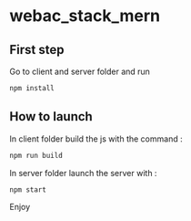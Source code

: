 # webac_stack_mern

## First step
Go to client and server folder and run
```bash
npm install
```

## How to launch
In client folder build the js with the command : 
```bash
npm run build
```

In server folder launch the server with :
```bash
npm start
```

Enjoy